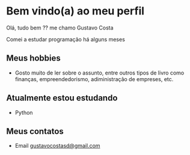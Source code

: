 # Bem vindo(a) ao meu perfil

Olá, tudo bem ?? me chamo Gustavo Costa

Comei a estudar programação há alguns meses

## Meus hobbies

- Gosto muito de ler sobre o assunto, entre outros tipos de livro como finanças, empreendedorismo, adiministração de empreses, etc.

## Atualmente estou estudando 

- Python

## Meus contatos

- Email gustavocostasd@gmail.com

